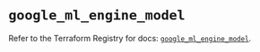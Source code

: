 # `google_ml_engine_model`

Refer to the Terraform Registry for docs: [`google_ml_engine_model`](https://registry.terraform.io/providers/hashicorp/google-beta/5.39.1/docs/resources/google_ml_engine_model).
